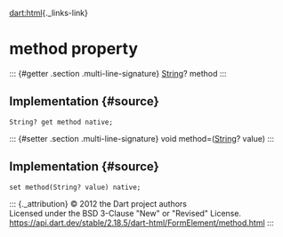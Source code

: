 [dart:html](../../dart-html/dart-html-library){._links-link}

method property
===============

::: {#getter .section .multi-line-signature}
[String](../../dart-core/string-class)? method
:::

Implementation {#source}
--------------

``` {.language-dart data-language="dart"}
String? get method native;
```

::: {#setter .section .multi-line-signature}
void method=([String](../../dart-core/string-class)? value)
:::

Implementation {#source}
--------------

``` {.language-dart data-language="dart"}
set method(String? value) native;
```

::: {._attribution}
© 2012 the Dart project authors\
Licensed under the BSD 3-Clause \"New\" or \"Revised\" License.\
<https://api.dart.dev/stable/2.18.5/dart-html/FormElement/method.html>
:::
